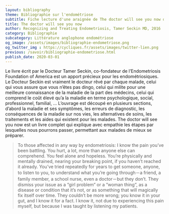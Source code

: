 ```yaml
---
layout: bibliography
theme: Bibliographie sur l'endométriose
subtitle: Fiche lecture d'une araignée de The doctor will see you now de Tamer Seckin
title: The doctor will see you now
author: Recognizing and Treating Endometriosis, Tamer Seckin MD, 2016
category: Bibliographie
subcategory: Littérature anglophone endométriose
og_image: /assets/images/bibliographie-endometriose.png
og_twitter_img : https://cycliques.fr/assets/images/twitter-lien.png
previous: /savoir/bibliographie-endometriose.html
publish_date: 2020-03-01
---
```

Le livre écrit par le Docteur Tamer Seckin, co-fondateur de l’Endometriosis Foundation of America est un apport précieux pour les endométriosiques. Le Docteur Seckin est vraiment le docteur rêvé par chaque malade, celui qui vous assure que vous n’êtes pas dingo, celui qui milite pour une meilleure connaissance de la maladie de la part des médecins, celui qui comprend le coût élevé qu’a la maladie en terme psychologique, social, professionnel, familial, …
L’ouvrage est découpé en plusieurs sections, d’abord la maladie et ses symptômes, les erreurs de diagnostic, les conséquences de la maladie sur nos vies, les alternatives de soins, les traitements et les aides qui existent pour les malades. The doctor will see you now est un livre complet qui explique avec empathie les étapes par lesquelles nous pourrons passer, permettant aux malades de mieux se préparer.

>To those affected in any way by endometriosis: I know the pain you’ve been battling. You hurt, a lot, more than anyone else can comprehend. You feel alone and hopeless. You’re physically and mentally drained, nearing your breaking point, if you haven’t reached it already. You’ve tried repeatedly for years to get someone, anyone, to listen to you, to understand what you’re going through－a friend, a family member, a school nurse, even a doctor－but they don’t. They dismiss your issue as a “girl problem“ or a “woman thing“, as a disease or condition that it’s not, or as something that will magically fix itself over time. They couldn’t be more wrong; you know it in your gut, and I know it for a fact. I know it, not due to experiencing this pain myself, but because I was taught by listening my patients.